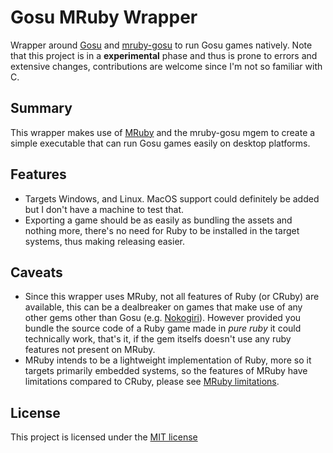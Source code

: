 # Gosu MRuby Wrapper

Wrapper around [Gosu](https://www.libgosu.org/) and [mruby-gosu](https://github.com/cyberarm/mruby-gosu) to run Gosu games natively. Note that this project is in a **experimental** phase and thus
is prone to errors and extensive changes, contributions are welcome since I'm not so familiar with C.

## Summary

This wrapper makes use of [MRuby](https://mruby.org/) and the mruby-gosu mgem to create
a simple executable that can run Gosu games easily on desktop platforms.

## Features

- Targets Windows, and Linux. MacOS support could definitely be added but I don't have a machine to test that.
- Exporting a game should be as easily as bundling the assets and nothing more, there's no need for Ruby to be installed in the target systems, thus
  making releasing easier.

## Caveats

- Since this wrapper uses MRuby, not all features of Ruby (or CRuby) are available, this can be a dealbreaker on games that make use of any other gems
  other than Gosu (e.g. [Nokogiri](https://nokogiri.org/index.html)). However provided you bundle the source code of a Ruby game made in *pure ruby*
  it could technically work, that's it, if the gem itselfs doesn't use any ruby features not present on MRuby.
- MRuby intends to be a lightweight implementation of Ruby, more so it targets primarily embedded systems, so the features of MRuby have limitations
  compared to CRuby, please see [MRuby limitations](https://github.com/mruby/mruby/blob/master/doc/limitations.md).

## License

This project is licensed under the [MIT license](https://github.com/Chadowo/gosu-mruby-wrapper/blob/main/LICENSE)
